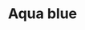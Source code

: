 ---
title: "Aqua blue"
url: /rueil-malmaison/aqua-blue-rue-du-general-guy-de-boissoudy/
shop: Wäscherei
---